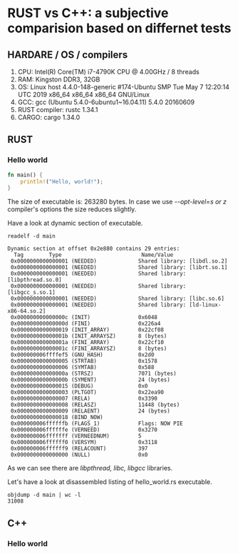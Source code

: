 # RUST vs C++: a subjective comparision based on differnet tests

## HARDARE / OS / compilers

1. CPU: Intel(R) Core(TM) i7-4790K CPU @ 4.00GHz / 8 threads
2. RAM: Kingston DDR3, 32GB
3. OS: Linux host 4.4.0-148-generic #174-Ubuntu SMP Tue May 7 12:20:14 UTC 2019 x86_64 x86_64 x86_64 GNU/Linux
4. GCC: gcc (Ubuntu 5.4.0-6ubuntu1~16.04.11) 5.4.0 20160609
5. RUST compiler: rustc 1.34.1 
6. CARGO: cargo 1.34.0

## RUST

### Hello world

```rust
fn main() {
    println!("Hello, world!");
}
```

The size of executable is:  263280 bytes. In case we use *--opt-level=s or z* compiler's options the size reduces slightly.

Have a look at dynamic section of executable.
```
readelf -d main

Dynamic section at offset 0x2e880 contains 29 entries:
  Tag        Type                         Name/Value
 0x0000000000000001 (NEEDED)             Shared library: [libdl.so.2]
 0x0000000000000001 (NEEDED)             Shared library: [librt.so.1]
 0x0000000000000001 (NEEDED)             Shared library: [libpthread.so.0]
 0x0000000000000001 (NEEDED)             Shared library: [libgcc_s.so.1]
 0x0000000000000001 (NEEDED)             Shared library: [libc.so.6]
 0x0000000000000001 (NEEDED)             Shared library: [ld-linux-x86-64.so.2]
 0x000000000000000c (INIT)               0x6048
 0x000000000000000d (FINI)               0x226a4
 0x0000000000000019 (INIT_ARRAY)         0x22cf08
 0x000000000000001b (INIT_ARRAYSZ)       8 (bytes)
 0x000000000000001a (FINI_ARRAY)         0x22cf10
 0x000000000000001c (FINI_ARRAYSZ)       8 (bytes)
 0x000000006ffffef5 (GNU_HASH)           0x2d0
 0x0000000000000005 (STRTAB)             0x1578
 0x0000000000000006 (SYMTAB)             0x588
 0x000000000000000a (STRSZ)              7071 (bytes)
 0x000000000000000b (SYMENT)             24 (bytes)
 0x0000000000000015 (DEBUG)              0x0
 0x0000000000000003 (PLTGOT)             0x22ea90
 0x0000000000000007 (RELA)               0x3390
 0x0000000000000008 (RELASZ)             11448 (bytes)
 0x0000000000000009 (RELAENT)            24 (bytes)
 0x0000000000000018 (BIND_NOW)           
 0x000000006ffffffb (FLAGS_1)            Flags: NOW PIE
 0x000000006ffffffe (VERNEED)            0x3270
 0x000000006fffffff (VERNEEDNUM)         5
 0x000000006ffffff0 (VERSYM)             0x3118
 0x000000006ffffff9 (RELACOUNT)          397
 0x0000000000000000 (NULL)               0x0
```
As we can see there are *libpthread, libc, libgcc* libraries.

Let's have a look at disassembled listing of hello\_world.rs executable.
```
objdump -d main | wc -l
31008
```



## C++

### Hello world
